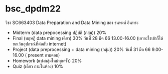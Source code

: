 # bsc_dpdm22
วิชา SC663403 Data Preparation and Data Mining  ของ ธนพงศ์ อินทระ 

- Midterm (data prepocessing ปฏิบัติ (กลุ่ม))   20%
- Final  (ทฤษฎี data mining เดี่ยว)  30%  วันที่ 28 มีค 66 13.00-16.00 (เอาอะไรเข้าก็ได้ ยกเว้นอุปกรณ์ที่ต่อกับ internet)
- Project  (data preprocessing + data mining (กลุ่ม))  20%    วันที่ 31 มีค 66 9.00-16.00 ( present ถามตอบ)
- Homework  (แบ่งกลุ่มใหม่ทุกครั้ง) 20%
- Quiz  (เดี่ยว ถามในห้อง) 10%
